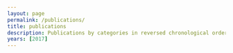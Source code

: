 ```yaml
---
layout: page
permalink: /publications/
title: publications
description: Publications by categories in reversed chronological order.
years: [2017]
---
```


<!-- {% for y in page.years %}
  <h3 class="year">{{y}}</h3>
  {% bibliography -f papers -q @*[year={{y}}]* %}
{% endfor %} -->
